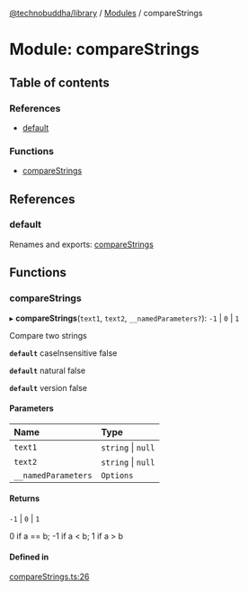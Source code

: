 [@technobuddha/library](../../README.md) / [Modules](../Modules.md) / compareStrings

# Module: compareStrings

## Table of contents

### References

- [default](compareStrings.md#default)

### Functions

- [compareStrings](compareStrings.md#comparestrings)

## References

### default

Renames and exports: [compareStrings](compareStrings.md#comparestrings)

## Functions

### compareStrings

▸ **compareStrings**(`text1`, `text2`, `__namedParameters?`): ``-1`` \| ``0`` \| ``1``

Compare two strings

**`default`** caseInsensitive false

**`default`** natural false

**`default`** version false

#### Parameters

| Name | Type |
| :------ | :------ |
| `text1` | `string` \| ``null`` |
| `text2` | `string` \| ``null`` |
| `__namedParameters` | `Options` |

#### Returns

``-1`` \| ``0`` \| ``1``

0 if a == b; -1 if a < b; 1 if a > b

#### Defined in

[compareStrings.ts:26](../../src/compareStrings.ts#L26)

